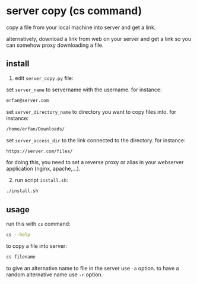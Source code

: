 # server copy (cs command)
copy a file from your local machine into server and get a link.

alternatively, download a link from web on your server and get a link so you can somehow proxy downloading a file.

## install
1. edit `server_copy.py` file:

set `server_name` to servername with the username. for instance:  

```bash
erfan@server.com
```

set `server_directory_name` to directory you want to copy files into. for instance:  

```bash
/home/erfan/Downloads/
```

set `server_access_dir` to the link connected to the directory. for instance:  

```bash
https://server.com/files/
```

for doing this, you need to set a reverse proxy or alias in your webserver application (nginx, apache,...).  

2. run script `install.sh`:  

```bash
./install.sh
```

## usage

run this with `cs` command:

```bash
cs --help
```

to copy a file into server:

```bash
cs filename
```

to give an alternative name to file in the server use `-a` option. to have a random alternative name use `-r` option.

